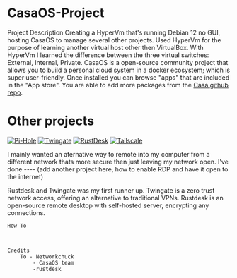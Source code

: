# CasaOS-Project

  Project Description
        Creating a HyperVm that's running Debian 12 no GUI, hosting CasaOS to manage several other projects. Used HyperVm for the purpose of learning another virtual host other then VirtualBox. With HyperVm I learned the difference between the three virtual switches: External, Internal, Private. CasaOS is a open-source community project that allows you to build a personal cloud system in a docker ecosystem; which is super user-friendly. Once installed you can browse "apps" that are included in the "App store". You are able to add more packages from the [Casa github repo](https://awesome.casaos.io/content/3rd-party-app-stores/list.html#_2-casaos-appstore-play). 

#      Other projects 
  [![Pi-Hole](https://img.shields.io/badge/pihole-%2396060C.svg?style=for-the-badge&logo=pi-hole&logoColor=white/)](https://pi-hole.net/)
 [![Twingate](https://img.shields.io/badge/Twingate-FFFFFF?style=for-the-badge&logo=susetwingate&logoColor=000000)](https://www.twingate.com)
[![RustDesk](https://img.shields.io/badge/RustDesk-1296DB?style=for-the-badge&logo=rustdesk)](https://rustdesk.com)
[![Tailscale](https://img.shields.io/badge/Tailscale-000000?style=for-the-badge&logo=tailscale)](https://tailscale.com)


 I mainly wanted an aternative way to remote into my computer from a different network thats more secure then just leaving my network open. I've done ---- (add another project here, how to enable RDP and have it open to the internet)

Rustdesk and Twingate was my first runner up. Twingate is a zero trust network access, offering an alternative to traditional VPNs. Rustdesk is an open-source remote desktop with self-hosted server, encrypting any connections.


    How To
            


    Credits
        To - Networkchuck
            - CasaOS team
            -rustdesk
